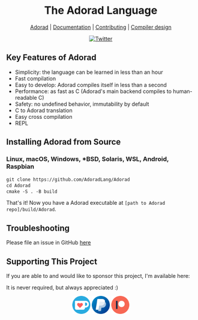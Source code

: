 <div align="center">
<!-- <p>
    <img width="80" src="https://raw.githubusercontent.com/AdoradLang/Adorad-logo/master/dist/adorad-logo.svg?sanitize=true">
</p> -->
<h1>The Adorad Language</h1>

[Adorad](https://github.com/AdoradLang/Adorad) |
[Documentation](https://github.com/AdoradLang/adorad/blob/master/doc/docs.md) |
[Contributing](https://github.com/AdoradLang/adorad/blob/master/CONTRIBUTING.md) |
[Compiler design](https://github.com/AdoradLang/adorad/blob/master/COMPILER.md)

</div>
<div align="center">

<!--
[![Build Status][WorkflowBadge]][WorkflowUrl]
-->
<!-- [![Sponsor][SponsorBadge]][SponsorUrl]
[![Patreon][PatreonBadge]][PatreonUrl]
[![Discord][DiscordBadge]][DiscordUrl] -->
[![Twitter][TwitterUrl]][TwitterBadge]

</div>

## Key Features of Adorad

- Simplicity: the language can be learned in less than an hour
- Fast compilation
- Easy to develop: Adorad compiles itself in less than a second
- Performance: as fast as C (Adorad's main backend compiles to human-readable C)
- Safety: no undefined behavior, immutability by default
- C to Adorad translation
- Easy cross compilation
- REPL

<!--
## Interactive Shell

```shell
$ adorad
    Adorad Language 0.0.1 (Apr 8 2021 02:39:23)
    GCC version: 9.3.0 on linux
    All engines are a go!

adorad> print("Hello World")
Hello World
adorad> exit
    Goodbye! Set the world on fire!
```

Using a script `hello.hzl`:

```ruby
print("Hello World")
```

Running on the terminal is as easy as:

```shell
$ adorad hello.hzl
Hello World
```

## Compiler

```shell
$ adorad compile hello.hzl -o hello
Starting the compiler engine...
Compiling Adorad code into build/hello.c
Compiling the C code into machine code...
Cleaning up the temporary files...

Finished compiling.

Binary is ready here: build/hello
$ build/hello
hello world
```

Run `adorad --help` to see more options.

## Uninstall Adorad

You can uninstall the `adorad` binary and its C headers with:

```shell
make uninstall
```

## Stability guarantee and future changes

Despite being at an early development stage, the Adorad language is relatively stable and has backwards compatibility 
guarantee, meaning that the code you write today is guaranteed to work a month, a year, or five years from now.

There still may be minor syntax changes before the 1.0 release, but they will be handled automatically.

The Adorad core APIs (the standard modules) will still have minor changes until they are stabilized in end-2021. Of course the 
APIs will grow after that, but without breaking existing code.

Our guarantee: Adorad is always going to be lightweight, portable and *extremely* fast. 
-->

## Installing Adorad from Source

### Linux, macOS, Windows, *BSD, Solaris, WSL, Android, Raspbian

```shell
git clone https://github.com/AdoradLang/Adorad
cd Adorad
cmake -S . -B build
```

That's it! Now you have a Adorad executable at `[path to Adorad repo]/build/Adorad`. 
<!-- `[path to Adorad repo]` can be anywhere. -->
<!--
(On Windows `make` means running `make.bat`, so make sure you use `cmd.exe`)

Now you can try `./adorad run examples/hello_world.hzl` (`adorad.exe` on Windows).

Adorad is constantly being updated. To update Adorad, simply run:

```shell
adorad up
```


### C compiler

It's recommended to use Clang, GCC, or Visual Studio. If you are in development, you most likely already have one of those 
installed.

However, if none is found when running `make` on Linux or Windows, TCC is downloaded as the default C backend.
It's very lightweight (several MB) so this shouldn't take too long.

</details> -->

<!--
### Testing and running the examples

Make sure Adorad can compile itself:

```shell
adorad self
```

```shell
$ adorad
    Adorad Language 0.0.1 (Apr 8 2021 02:39:23)
    GCC version: 9.3.0 on linux
    All engines are a go!

adorad> print('Hello world')
Hello world
```

```bash
cd examples
adorad hello_world.hzl && ./hello_world   # or simply
adorad  hello_world.hzl                   # this builds the program and runs it right away
```

## Adorad sync
Adorad's `sync` module and channel implementation uses libatomic.

It is most likely already installed on your system, but if not, you can install it, by doing the following:

```bash
MacOS: already installed

Debian/Ubuntu:
sudo apt install libatomic1

Fedora/CentOS/RH:
sudo dnf install libatomic-static
```
-->
## Troubleshooting
Please file an issue in GitHub [here](https://github.com/AdoradLang/adorad/issues)
<!--
Please see the [Troubleshooting](https://github.com/AdoradLang/adorad/wiki/Troubleshooting) section on our [wiki page](https://github.com/AdoradLang/adorad/wiki)
-->

## Supporting This Project

If you are able to and would like to sponsor this project, I'm available here: 

It is never required, but always appreciated :)

<p align="center">
<!--    <a href="https://www.buymeacoffee.com/jasmcaus" target = "_blank"><img alt="Buy Jason a Coffee" width="48px" src="https://raw.githubusercontent.com/adi1090x/files/master/other/1.png"></a> -->
    <a href="https://www.ko-fi.com/jasmcaus" target="_blank"><img alt="Buy Jason a Coffee" width="48px" src="https://raw.githubusercontent.com/adi1090x/files/master/other/2.png"></a>
    <a href="https://www.paypal.me/jasmcaus" target="_blank"><img alt="Buy Jason a Coffee" width="48px" src="https://raw.githubusercontent.com/adi1090x/files/master/other/3.png"></a>
    <a href="https://www.patreon.com/jasmcaus" target="_blank"><img alt="Buy Jason a Coffee" width=48px src="https://raw.githubusercontent.com/adi1090x/files/master/other/4.png"></a>
</p>



[TwitterBadge]: https://twitter.com/jasmcaus
[TwitterUrl]: https://img.shields.io/twitter/follow/jasmcaus.svg?style=flatl&label=Follow&logo=twitter&logoColor=white&color=1da1f2
